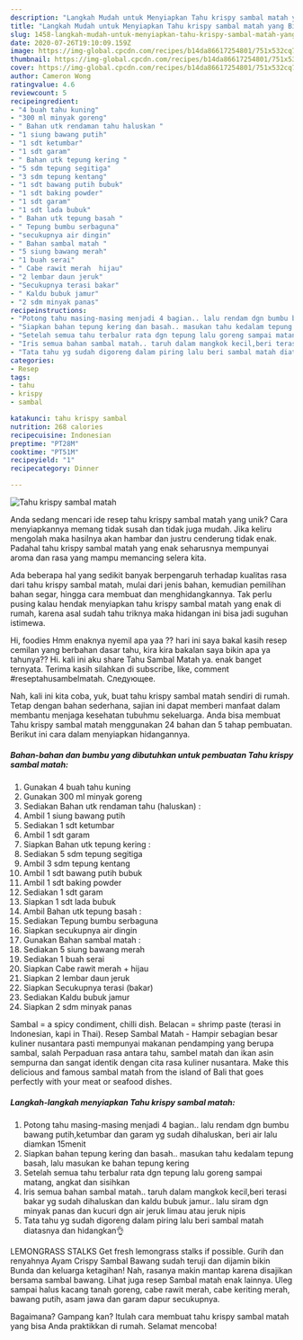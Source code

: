 ```yaml
---
description: "Langkah Mudah untuk Menyiapkan Tahu krispy sambal matah yang Bisa Manjain Lidah"
title: "Langkah Mudah untuk Menyiapkan Tahu krispy sambal matah yang Bisa Manjain Lidah"
slug: 1458-langkah-mudah-untuk-menyiapkan-tahu-krispy-sambal-matah-yang-bisa-manjain-lidah
date: 2020-07-26T19:10:09.159Z
image: https://img-global.cpcdn.com/recipes/b14da86617254801/751x532cq70/tahu-krispy-sambal-matah-foto-resep-utama.jpg
thumbnail: https://img-global.cpcdn.com/recipes/b14da86617254801/751x532cq70/tahu-krispy-sambal-matah-foto-resep-utama.jpg
cover: https://img-global.cpcdn.com/recipes/b14da86617254801/751x532cq70/tahu-krispy-sambal-matah-foto-resep-utama.jpg
author: Cameron Wong
ratingvalue: 4.6
reviewcount: 5
recipeingredient:
- "4 buah tahu kuning"
- "300 ml minyak goreng"
- " Bahan utk rendaman tahu haluskan "
- "1 siung bawang putih"
- "1 sdt ketumbar"
- "1 sdt garam"
- " Bahan utk tepung kering "
- "5 sdm tepung segitiga"
- "3 sdm tepung kentang"
- "1 sdt bawang putih bubuk"
- "1 sdt baking powder"
- "1 sdt garam"
- "1 sdt lada bubuk"
- " Bahan utk tepung basah "
- " Tepung bumbu serbaguna"
- "secukupnya air dingin"
- " Bahan sambal matah "
- "5 siung bawang merah"
- "1 buah serai"
- " Cabe rawit merah  hijau"
- "2 lembar daun jeruk"
- "Secukupnya terasi bakar"
- " Kaldu bubuk jamur"
- "2 sdm minyak panas"
recipeinstructions:
- "Potong tahu masing-masing menjadi 4 bagian.. lalu rendam dgn bumbu bawang putih,ketumbar dan garam yg sudah dihaluskan, beri air lalu diamkan 15menit"
- "Siapkan bahan tepung kering dan basah.. masukan tahu kedalam tepung basah, lalu masukan ke bahan tepung kering"
- "Setelah semua tahu terbalur rata dgn tepung lalu goreng sampai matang, angkat dan sisihkan"
- "Iris semua bahan sambal matah.. taruh dalam mangkok kecil,beri terasi bakar yg sudah dihaluskan dan kaldu bubuk jamur.. lalu siram dgn minyak panas dan kucuri dgn air jeruk limau atau jeruk nipis"
- "Tata tahu yg sudah digoreng dalam piring lalu beri sambal matah diatasnya dan hidangkan👌"
categories:
- Resep
tags:
- tahu
- krispy
- sambal

katakunci: tahu krispy sambal 
nutrition: 268 calories
recipecuisine: Indonesian
preptime: "PT28M"
cooktime: "PT51M"
recipeyield: "1"
recipecategory: Dinner

---
```



![Tahu krispy sambal matah](https://img-global.cpcdn.com/recipes/b14da86617254801/751x532cq70/tahu-krispy-sambal-matah-foto-resep-utama.jpg)

Anda sedang mencari ide resep tahu krispy sambal matah yang unik? Cara menyiapkannya memang tidak susah dan tidak juga mudah. Jika keliru mengolah maka hasilnya akan hambar dan justru cenderung tidak enak. Padahal tahu krispy sambal matah yang enak seharusnya mempunyai aroma dan rasa yang mampu memancing selera kita.

Ada beberapa hal yang sedikit banyak berpengaruh terhadap kualitas rasa dari tahu krispy sambal matah, mulai dari jenis bahan, kemudian pemilihan bahan segar, hingga cara membuat dan menghidangkannya. Tak perlu pusing kalau hendak menyiapkan tahu krispy sambal matah yang enak di rumah, karena asal sudah tahu triknya maka hidangan ini bisa jadi suguhan istimewa.

Hi, foodies Hmm enaknya nyemil apa yaa ?? hari ini saya bakal kasih resep cemilan yang berbahan dasar tahu, kira kira bakalan saya bikin apa ya tahunya?? Hi. kali ini aku share Tahu Sambal Matah ya. enak banget ternyata. Terima kasih silahkan di subscribe, like, comment #reseptahusambelmatah. Следующее.


Nah, kali ini kita coba, yuk, buat tahu krispy sambal matah sendiri di rumah. Tetap dengan bahan sederhana, sajian ini dapat memberi manfaat dalam membantu menjaga kesehatan tubuhmu sekeluarga. Anda bisa membuat Tahu krispy sambal matah menggunakan 24 bahan dan 5 tahap pembuatan. Berikut ini cara dalam menyiapkan hidangannya.

<!--inarticleads1-->

##### Bahan-bahan dan bumbu yang dibutuhkan untuk pembuatan Tahu krispy sambal matah:

1. Gunakan 4 buah tahu kuning
1. Gunakan 300 ml minyak goreng
1. Sediakan  Bahan utk rendaman tahu (haluskan) :
1. Ambil 1 siung bawang putih
1. Sediakan 1 sdt ketumbar
1. Ambil 1 sdt garam
1. Siapkan  Bahan utk tepung kering :
1. Sediakan 5 sdm tepung segitiga
1. Ambil 3 sdm tepung kentang
1. Ambil 1 sdt bawang putih bubuk
1. Ambil 1 sdt baking powder
1. Sediakan 1 sdt garam
1. Siapkan 1 sdt lada bubuk
1. Ambil  Bahan utk tepung basah :
1. Sediakan  Tepung bumbu serbaguna
1. Siapkan secukupnya air dingin
1. Gunakan  Bahan sambal matah :
1. Sediakan 5 siung bawang merah
1. Sediakan 1 buah serai
1. Siapkan  Cabe rawit merah + hijau
1. Siapkan 2 lembar daun jeruk
1. Siapkan Secukupnya terasi (bakar)
1. Sediakan  Kaldu bubuk jamur
1. Siapkan 2 sdm minyak panas


Sambal = a spicy condiment, chilli dish. Belacan = shrimp paste (terasi in Indonesian, kapi in Thai). Resep Sambal Matah - Hampir sebagian besar kuliner nusantara pasti mempunyai makanan pendamping yang berupa sambal, salah Perpaduan rasa antara tahu, sambel matah dan ikan asin sempurna dan sangat identik dengan cita rasa kuliner nusantara. Make this delicious and famous sambal matah from the island of Bali that goes perfectly with your meat or seafood dishes. 

<!--inarticleads2-->

##### Langkah-langkah menyiapkan Tahu krispy sambal matah:

1. Potong tahu masing-masing menjadi 4 bagian.. lalu rendam dgn bumbu bawang putih,ketumbar dan garam yg sudah dihaluskan, beri air lalu diamkan 15menit
1. Siapkan bahan tepung kering dan basah.. masukan tahu kedalam tepung basah, lalu masukan ke bahan tepung kering
1. Setelah semua tahu terbalur rata dgn tepung lalu goreng sampai matang, angkat dan sisihkan
1. Iris semua bahan sambal matah.. taruh dalam mangkok kecil,beri terasi bakar yg sudah dihaluskan dan kaldu bubuk jamur.. lalu siram dgn minyak panas dan kucuri dgn air jeruk limau atau jeruk nipis
1. Tata tahu yg sudah digoreng dalam piring lalu beri sambal matah diatasnya dan hidangkan👌


LEMONGRASS STALKS Get fresh lemongrass stalks if possible. Gurih dan renyahnya Ayam Crispy Sambal Bawang sudah teruji dan dijamin bikin Bunda dan keluarga ketagihan! Nah, rasanya makin mantap karena disajikan bersama sambal bawang. Lihat juga resep Sambal matah enak lainnya. Uleg sampai halus kacang tanah goreng, cabe rawit merah, cabe keriting merah, bawang putih, asam jawa dan garam dapur secukupnya. 

Bagaimana? Gampang kan? Itulah cara membuat tahu krispy sambal matah yang bisa Anda praktikkan di rumah. Selamat mencoba!
